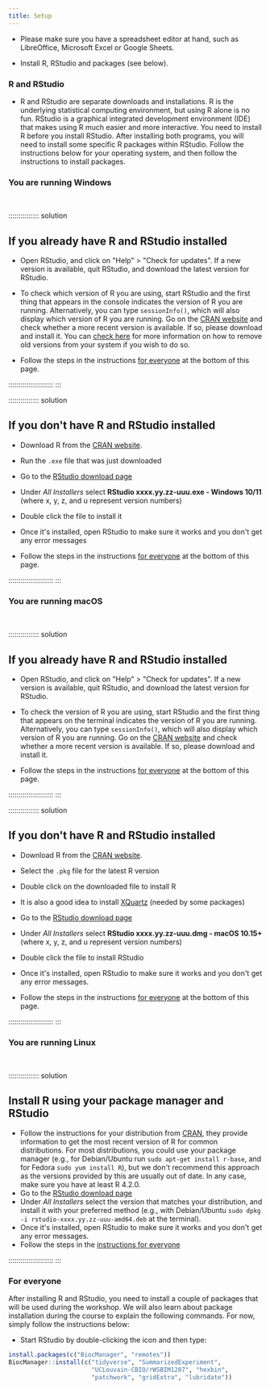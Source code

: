 ```yaml
---
title: Setup
---
```


- Please make sure you have a spreadsheet editor at hand, such as LibreOffice, Microsoft Excel or Google Sheets.

- Install R, RStudio and packages (see below).

### R and RStudio

- R and RStudio are separate downloads and installations. R is the underlying statistical computing environment, but using R alone is no fun. RStudio is a graphical integrated development environment (IDE) that makes using R much easier and more interactive. You need to install R before you install RStudio. After installing both programs, you will need to install some specific R packages within RStudio. Follow the instructions below for your operating system, and then follow the instructions to install packages.

### You are running Windows

<br>

:::::::::::::::  solution

## If you already have R and RStudio installed

- Open RStudio, and click on "Help" > "Check for updates". If a new version is available, quit RStudio, and download the latest version for RStudio.

- To check which version of R you are using, start RStudio and the first thing that appears in the console indicates the version of R you are running. Alternatively, you can type `sessionInfo()`, which will also display which version of R you are running. Go on the [CRAN website](https://cran.r-project.org/bin/windows/base/) and check whether a more recent version is available. If so, please download and install it. You can [check here](https://cran.r-project.org/bin/windows/base/rw-FAQ.html#How-do-I-UNinstall-R_003f) for more information on how to remove old versions from your system if you wish to do so.

- Follow the steps in the instructions [for everyone](#for-everyone) at the bottom of this page.


::::::::::::::::::::::
:::

:::::::::::::::  solution

## If you don't have R and RStudio installed

- Download R from the [CRAN website](https://cran.r-project.org/bin/windows/base/release.htm).

- Run the `.exe` file that was just downloaded

- Go to the [RStudio download page](https://www.rstudio.com/products/rstudio/download/#download)

- Under *All Installers* select **RStudio xxxx.yy.zz-uuu.exe - Windows 10/11** (where x, y, z, and u represent version numbers)

- Double click the file to install it

- Once it's installed, open RStudio to make sure it works and you don't get any error messages

- Follow the steps in the instructions [for everyone](#for-everyone) at the bottom of this page.


::::::::::::::::::::::
:::

### You are running macOS

<br>

:::::::::::::::  solution

## If you already have R and RStudio installed

- Open RStudio, and click on "Help" > "Check for updates". If a new version is available, quit RStudio, and download the latest version for RStudio.

- To check the version of R you are using, start RStudio and the first thing that appears on the terminal indicates the version of R you are running. Alternatively, you can type `sessionInfo()`, which will also display which version of R you are running. Go on the [CRAN website](https://cran.r-project.org/bin/macosx/) and check whether a more recent version is available. If so, please download and install it.

- Follow the steps in the instructions [for everyone](#for-everyone) at the bottom of this page.


::::::::::::::::::::::
:::

:::::::::::::::  solution

## If you don't have R and RStudio installed

- Download R from the [CRAN website](https://cran.r-project.org/bin/macosx/).

- Select the `.pkg` file for the latest R version

- Double click on the downloaded file to install R

- It is also a good idea to install [XQuartz](https://www.xquartz.org/) (needed by some packages)

- Go to the [RStudio download page](https://www.rstudio.com/products/rstudio/download/#download)

- Under *All Installers* select **RStudio xxxx.yy.zz-uuu.dmg - macOS 10.15+** (where x, y, z, and u represent version numbers)

- Double click the file to install RStudio

- Once it's installed, open RStudio to make sure it works and you don't get any error messages.

- Follow the steps in the instructions [for everyone](#for-everyone) at the bottom of this page.


::::::::::::::::::::::
:::

### You are running Linux

<br>

:::::::::::::::  solution

## Install R using your package manager and RStudio

- Follow the instructions for your distribution from [CRAN](https://cloud.r-project.org/bin/linux), they provide information to get the most recent version of R for common distributions. For most distributions, you could use your package manager (e.g., for Debian/Ubuntu run `sudo apt-get install r-base`, and for Fedora `sudo yum install R`), but we don't recommend this approach as the versions provided by this are usually out of date. In any case, make sure you have at least R 4.2.0.
- Go to the [RStudio download page](https://www.rstudio.com/products/rstudio/download/#download)
- Under *All Installers* select the version that matches your distribution, and install it with your preferred method (e.g., with Debian/Ubuntu `sudo dpkg -i rstudio-xxxx.yy.zz-uuu-amd64.deb` at the terminal).
- Once it's installed, open RStudio to make sure it works and you don't get any error messages.
- Follow the steps in the [instructions for everyone](#for-everyone)


::::::::::::::::::::::
:::

### For everyone

After installing R and RStudio, you need to install a couple of packages that will be used during the workshop. We will also learn about package installation during the course to explain the following commands. For now, simply follow the instructions below:

- Start RStudio by double-clicking the icon and then type:

```r
install.packages(c("BiocManager", "remotes"))
BiocManager::install(c("tidyverse", "SummarizedExperiment",
                       "UCLouvain-CBIO/rWSBIM1207", "hexbin",
                       "patchwork", "gridExtra", "lubridate"))
```
